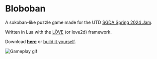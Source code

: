 # Bloboban

A sokoban-like puzzle game made for the UTD [SGDA Spring 2024 Jam](https://itch.io/jam/spring-24-jam).

Written in Lua with the [LÖVE](https://love2d.org/) (or love2d) framework.

Download [**here**](https://regularsalamander.itch.io/bloboban) or [build it yourself](https://love2d.org/wiki/Game_Distribution).

![Gameplay gif](https://img.itch.zone/aW1hZ2UvMjU4NzIwNS8xNTQzMzMwMC5naWY=/original/veDHdD.gif)
